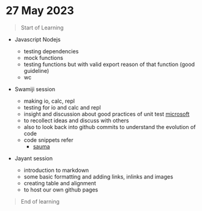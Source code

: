 # 27 May 2023

> Start of Learning

  - Javascript Nodejs
  
      - testing dependencies
      - mock functions
      - testing functions but with valid export reason of that function (good guideline)
      - wc
      
  - Swamiji session
  
      - making io, calc, repl
      - testing for io and calc and repl
      - insight and discussion about good practices of unit test [microsoft](https://learn.microsoft.com/en-us/dotnet/core/testing/unit-testing-best-practices)
      - to recollect ideas and discuss with others
      - also to look back into github commits to understand the evolution of code 
      - code snippets refer
        - [sauma](https://saumasaha.github.io/todayilearned/)     
  
  - Jayant session
        
      - introduction to markdown
      - some basic formatting and adding links, inlinks and images
      - creating table and alignment
      - to host our own github pages

> End of learning 
